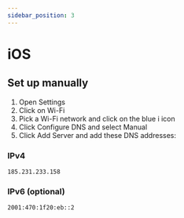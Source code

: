 ```yaml
---
sidebar_position: 3
---
```


# iOS

## Set up manually

1. Open Settings
2. Click on Wi-Fi
3. Pick a Wi-Fi network and click on the blue i icon
4. Click Configure DNS and select Manual
5. Click Add Server and add these DNS addresses:

### IPv4

```
185.231.233.158
```

### IPv6 (optional)

```
2001:470:1f20:eb::2
```
